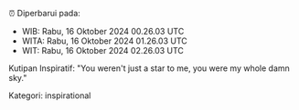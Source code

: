 ⏰ Diperbarui pada:
- WIB: Rabu, 16 Oktober 2024 00.26.03 UTC
- WITA: Rabu, 16 Oktober 2024 01.26.03 UTC
- WIT: Rabu, 16 Oktober 2024 02.26.03 UTC

Kutipan Inspiratif:
"You weren't just a star to me, you were my whole damn sky."


Kategori: inspirational

